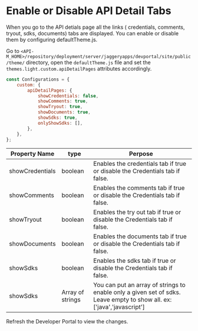 # Enable or Disable API Detail Tabs

When you go to the API detials page all the links ( credentials, comments, tryout, sdks, documents) tabs are displayed. You can enable or disable them by configuring defaultTheme.js.

Go to  `<API-M_HOME>/repository/deployment/server/jaggeryapps/devportal/site/public/theme/` directory, open the `defaultTheme.js` file and set the `themes.light.custom.apiDetailPages` attributes accordingly.

```js
const Configurations = {
    custom: {
        apiDetailPages: {
            showCredentials: false,
            showComments: true,
            showTryout: true,
            showDocuments: true,
            showSdks: true,
            onlyShowSdks: [],
        },
    },
};
```


| Property Name | type | Perpose |
| ---- | ---- | ---- |
| showCredentials | boolean | Enables the credentials tab if true or disable the Credentials tab if false. |
| showComments | boolean | Enables the comments tab if true or disable the Credentials tab if false. |
| showTryout | boolean | Enables the try out tab if true or disable the Credentials tab if false. |
| showDocuments | boolean | Enables the documents tab if true or disable the Credentials tab if false. |
| showSdks | boolean | Enables the sdks tab if true or disable the Credentials tab if false. |
| showSdks | Array of strings | You can put an array of strings to enable only a given set of sdks. Leave empty to show all. ex: ['java','javascript'] |

Refresh the Developer Portal to view the changes.